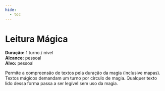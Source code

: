 ```yaml
---
hide:
  - toc
---
```


# Leitura Mágica

**Duração:** 1 turno / nível  
**Alcance:** pessoal  
**Alvo:** pessoal  

Permite a compreensão de textos pela duração da magia (inclusive mapas). Textos mágicos demandam um turno por círculo de magia. Qualquer texto lido dessa forma passa a ser legível sem uso da magia.
